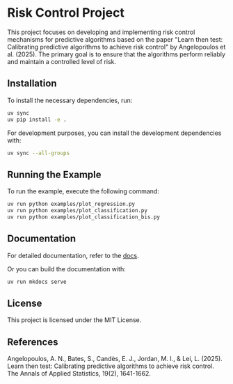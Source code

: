 # Risk Control Project

This project focuses on developing and implementing risk control mechanisms for predictive algorithms based on the paper "Learn then test: Calibrating predictive algorithms to achieve risk control" by Angelopoulos et al. (2025).
The primary goal is to ensure that the algorithms perform reliably and maintain a controlled level of risk.

## Installation

To install the necessary dependencies, run:

```bash
uv sync
uv pip install -e .
```

For development purposes, you can install the development dependencies with:
```bash
uv sync --all-groups
```

## Running the Example

To run the example, execute the following command:

```bash
uv run python examples/plot_regression.py
uv run python examples/plot_classification.py
uv run python examples/plot_classification_bis.py
```

## Documentation

For detailed documentation, refer to the [docs](docs/index.md).

Or you can build the documentation with:
```bash
uv run mkdocs serve
```

## License

This project is licensed under the MIT License.

## References

Angelopoulos, A. N., Bates, S., Candès, E. J., Jordan, M. I., & Lei, L. (2025). Learn then test: Calibrating predictive algorithms to achieve risk control. The Annals of Applied Statistics, 19(2), 1641-1662.
